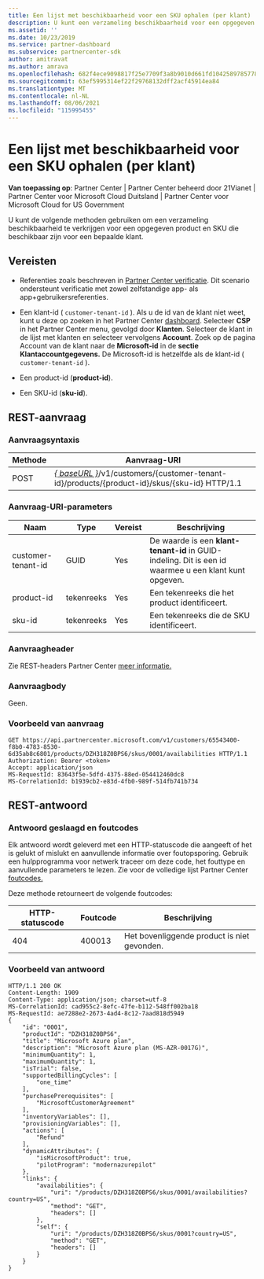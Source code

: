 ```yaml
---
title: Een lijst met beschikbaarheid voor een SKU ophalen (per klant)
description: U kunt een verzameling beschikbaarheid voor een opgegeven product en SKU per klant ophalen met behulp van de klant-, product- en SKU-id's.
ms.assetid: ''
ms.date: 10/23/2019
ms.service: partner-dashboard
ms.subservice: partnercenter-sdk
author: amitravat
ms.author: amrava
ms.openlocfilehash: 682f4ece9098817f25e7709f3a8b9010d661fd1042589785778f5c434c37ed8e
ms.sourcegitcommit: 63ef5995314ef22f29768132dff2acf45914ea84
ms.translationtype: MT
ms.contentlocale: nl-NL
ms.lasthandoff: 08/06/2021
ms.locfileid: "115995455"
---
```

# <a name="get-a-list-of-availabilities-for-a-sku-by-customer"></a>Een lijst met beschikbaarheid voor een SKU ophalen (per klant)

**Van toepassing op**: Partner Center | Partner Center beheerd door 21Vianet | Partner Center voor Microsoft Cloud Duitsland | Partner Center voor Microsoft Cloud for US Government

U kunt de volgende methoden gebruiken om een verzameling beschikbaarheid te verkrijgen voor een opgegeven product en SKU die beschikbaar zijn voor een bepaalde klant.

## <a name="prerequisites"></a>Vereisten

- Referenties zoals beschreven in [Partner Center verificatie](partner-center-authentication.md). Dit scenario ondersteunt verificatie met zowel zelfstandige app- als app+gebruikersreferenties.

- Een klant-id ( `customer-tenant-id` ). Als u de id van de klant niet weet, kunt u deze op zoeken in het Partner Center [dashboard](https://partner.microsoft.com/dashboard). Selecteer **CSP** in het Partner Center menu, gevolgd door **Klanten**. Selecteer de klant in de lijst met klanten en selecteer vervolgens **Account**. Zoek op de pagina Account van de klant naar de **Microsoft-id** in de **sectie Klantaccountgegevens.** De Microsoft-id is hetzelfde als de klant-id ( `customer-tenant-id` ).

- Een product-id (**product-id**).

- Een SKU-id (**sku-id**).

## <a name="rest-request"></a>REST-aanvraag

### <a name="request-syntax"></a>Aanvraagsyntaxis

| Methode | Aanvraag-URI                                                                                                                 |
|--------|-----------------------------------------------------------------------------------------------------------------------------|
| POST   | [*\{ baseURL \}*](partner-center-rest-urls.md)/v1/customers/{customer-tenant-id}/products/{product-id}/skus/{sku-id} HTTP/1.1 |

### <a name="request-uri-parameters"></a>Aanvraag-URI-parameters

| Naam               | Type | Vereist | Beschrijving                                                                                 |
|--------------------|------|----------|---------------------------------------------------------------------------------------------|
| customer-tenant-id | GUID | Yes | De waarde is een **klant-tenant-id** in GUID-indeling. Dit is een id waarmee u een klant kunt opgeven. |
| product-id | tekenreeks | Yes | Een tekenreeks die het product identificeert. |
| sku-id | tekenreeks | Yes | Een tekenreeks die de SKU identificeert. |

### <a name="request-header"></a>Aanvraagheader

Zie REST-headers Partner Center [meer informatie.](headers.md)

### <a name="request-body"></a>Aanvraagbody

Geen.

### <a name="request-example"></a>Voorbeeld van aanvraag

```http
GET https://api.partnercenter.microsoft.com/v1/customers/65543400-f8b0-4783-8530-6d35ab8c6801/products/DZH318Z0BPS6/skus/0001/availabilities HTTP/1.1
Authorization: Bearer <token>
Accept: application/json
MS-RequestId: 83643f5e-5dfd-4375-88ed-054412460dc8
MS-CorrelationId: b1939cb2-e83d-4fb0-989f-514fb741b734
```

## <a name="rest-response"></a>REST-antwoord

### <a name="response-success-and-error-codes"></a>Antwoord geslaagd en foutcodes

Elk antwoord wordt geleverd met een HTTP-statuscode die aangeeft of het is gelukt of mislukt en aanvullende informatie over foutopsporing. Gebruik een hulpprogramma voor netwerk traceer om deze code, het fouttype en aanvullende parameters te lezen. Zie voor de volledige lijst Partner Center [foutcodes.](error-codes.md)

Deze methode retourneert de volgende foutcodes:

| HTTP-statuscode | Foutcode | Beschrijving |
|------------------|------------|-------------|
| 404 | 400013 | Het bovenliggende product is niet gevonden. |

### <a name="response-example"></a>Voorbeeld van antwoord

```http
HTTP/1.1 200 OK
Content-Length: 1909
Content-Type: application/json; charset=utf-8
MS-CorrelationId: cad955c2-8efc-47fe-b112-548ff002ba18
MS-RequestId: ae7288e2-2673-4ad4-8c12-7aad818d5949
{
    "id": "0001",
    "productId": "DZH318Z0BPS6",
    "title": "Microsoft Azure plan",
    "description": "Microsoft Azure plan (MS-AZR-0017G)",
    "minimumQuantity": 1,
    "maximumQuantity": 1,
    "isTrial": false,
    "supportedBillingCycles": [
        "one_time"
    ],
    "purchasePrerequisites": [
        "MicrosoftCustomerAgreement"
    ],
    "inventoryVariables": [],
    "provisioningVariables": [],
    "actions": [
        "Refund"
    ],
    "dynamicAttributes": {
        "isMicrosoftProduct": true,
        "pilotProgram": "modernazurepilot"
    },
    "links": {
        "availabilities": {
            "uri": "/products/DZH318Z0BPS6/skus/0001/availabilities?country=US",
            "method": "GET",
            "headers": []
        },
        "self": {
            "uri": "/products/DZH318Z0BPS6/skus/0001?country=US",
            "method": "GET",
            "headers": []
        }
    }
}
```
